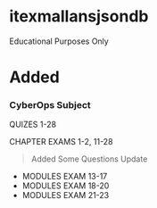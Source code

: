 # itexmallansjsondb
Educational Purposes Only

# Added
### CyberOps Subject

QUIZES 1-28

CHAPTER EXAMS 1-2, 11-28

> Added Some Questions Update
 - MODULES EXAM 13-17
 - MODULES EXAM 18-20
 - MODULES EXAM 21-23
